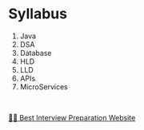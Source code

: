 # Syllabus

1. Java
2. DSA
3. Database
4. HLD
5. LLD
6. APIs
7. MicroServices

<br>

[📝📝  Best Interview Preparation Website](https://www.hellointerview.com/dashboard)
